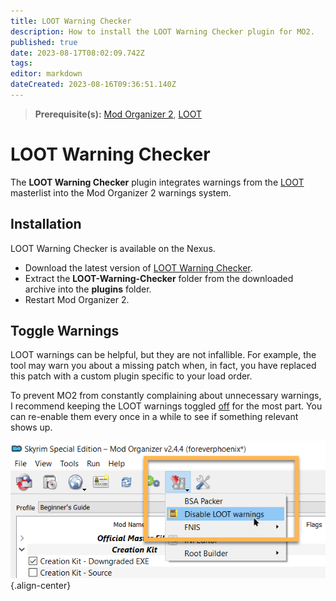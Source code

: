 ```yaml
---
title: LOOT Warning Checker
description: How to install the LOOT Warning Checker plugin for MO2.
published: true
date: 2023-08-17T08:02:09.742Z
tags: 
editor: markdown
dateCreated: 2023-08-16T09:36:51.140Z
---
```


> **Prerequisite(s):** [Mod Organizer 2](/mo2), [LOOT](/tools/loot)

# LOOT Warning Checker

The **LOOT Warning Checker** plugin integrates warnings from the [LOOT](/tools/loot) masterlist into the Mod Organizer 2 warnings system.

## Installation

LOOT Warning Checker is available on the Nexus.

- Download the latest version of [LOOT Warning Checker](https://www.nexusmods.com/site/mods/323?tab=files).
- Extract the **LOOT-Warning-Checker** folder from the downloaded archive into the **plugins** folder.
- Restart Mod Organizer 2.

## Toggle Warnings

LOOT warnings can be helpful, but they are not infallible. For example, the tool may warn you about a missing patch when, in fact, you have replaced this patch with a custom plugin specific to your load order.

To prevent MO2 from constantly complaining about unnecessary warnings, I recommend keeping the LOOT warnings toggled <u>off</u> for the most part. You can re-enable them every once in a while to see if something relevant shows up.

![disable-loot-warnings.png](/tools/disable-loot-warnings.png){.align-center}